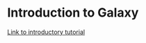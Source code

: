 # Introduction to Galaxy


[Link to introductory tutorial](https://www.melbournebioinformatics.org.au/tutorials/tutorials/galaxy_101/galaxy_101/)
